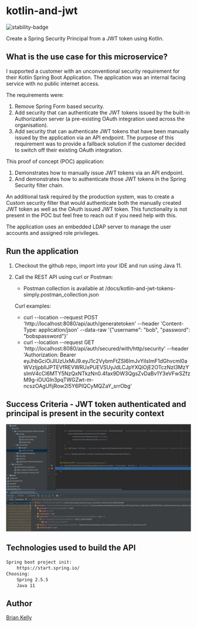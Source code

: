 # kotlin-and-jwt

![stability-badge](https://img.shields.io/badge/stability-Stable-success.svg?style=for-the-badge)

Create a Spring Security Principal from a JWT token using Kotlin.

## What is the use case for this microservice?

I supported a customer with an unconventional security requirement for their Kotlin Spring Boot Application. The application was 
an internal facing service with no public internet access.

The requirements were:

1. Remove Spring Form based security.
2. Add security that can authenticate the JWT tokens issued by the built-in Authorization server (a pre-existing OAuth integration used across the organisation).
3. Add security that can authenticate JWT tokens that have been manually issued by the application via an API endpoint. The purpose of this requirement was to provide 
   a fallback solution if the customer decided to switch off their existing OAuth integration. 


This proof of concept (POC) application:

1. Demonstrates how to manually issue JWT tokens via an API endpoint.
2. And demonstrates how to authenticate those JWT tokens in the Spring Security filter chain.

An additional task required by the production system, was to create a Custom security filter that would authenticate both 
the manually created JWT token as well as the OAuth issued JWT token. This functionality is not present in the POC but feel free to reach out
if you need help with this.

The application uses an embedded LDAP server to manage the user accounts and assigned role privileges.

## Run the application
1.  Checkout the github repo, import into your IDE and run using Java 11.
2.  Call the REST API using curl or Postman:

    * Postman collection is available at /docs/kotlin-and-jwt-tokens-simply.postman_collection.json

    Curl examples:

    * curl --location --request POST 'http://localhost:8080/api/auth/generatetoken' --header 'Content-Type: application/json' --data-raw '{"username": "bob", "password": "bobspassword"}'
    * curl --location --request GET 'http://localhost:8080/api/auth/secured/with/http/security' --header 'Authorization: Bearer eyJhbGciOiJIUzUxMiJ9.eyJ1c2VybmFtZSI6ImJvYiIsImF1dGhvcml0aWVzIjpbIlJPTEVfREVWRUxPUEVSUyJdLCJpYXQiOjE2OTczNzI3MzYsImV4cCI6MTY5NzQxNTkzNn0.4fax9DW3QgsZvDaBv1Y3eVFwSZfzM9g-iOUGln3pqTWGZwt-m-ncszOAgUfijRow2l5Y6PIQCyMQZaY_srrObg'


## Success Criteria - JWT token authenticated and principal is present in the security context

![image](./docs/principal-is-present.jpg)

## Technologies used to build the API
``` 
Spring boot project init:
    https://start.spring.io/
Choosing:
    Spring 2.5.5
    Java 11
```

## Author

[Brian Kelly](https://github.com/briankellyco)